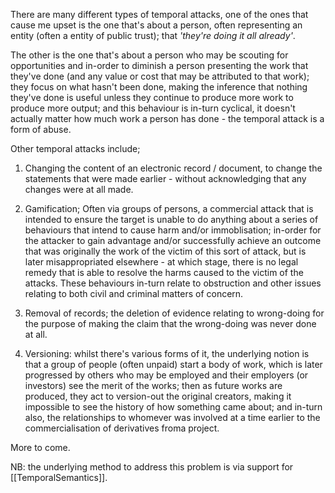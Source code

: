 There are many different types of temporal attacks, one of the ones that cause me upset is the one that's about a person, often representing an entity (often a entity of public trust); that *'they're doing it all already'*.  

The other is the one that's about a person who may be scouting for opportunities and in-order to diminish a person presenting the work that they've done (and any value or cost that may be attributed to that work); they focus on what hasn't been done, making the inference that nothing they've done is useful unless they continue to produce more work to produce more output; and this behaviour is in-turn cyclical, it doesn't actually matter how much work a person has done - the temporal attack is a form of abuse.

Other temporal attacks include;
1. Changing the content of an electronic record / document, to change the statements that were made earlier - without acknowledging that any changes were at all made.
   
2. Gamification; Often via groups of persons, a commercial attack that is intended to ensure the target is unable to do anything about a series of behaviours that intend to cause harm and/or immoblisation; in-order for the attacker to gain advantage and/or successfully achieve an outcome that was originally the work of the victim of this sort of attack, but is later misappropriated elsewhere - at which stage, there is no legal remedy that is able to resolve the harms caused to the victim of the attacks.  These behaviours in-turn relate to obstruction and other issues relating to both civil and criminal matters of concern.
   
3. Removal of records; the deletion of evidence relating to wrong-doing for the purpose of making the claim that the wrong-doing was never done at all. 
   
4. Versioning: whilst there's various forms of it, the underlying notion is that a group of people (often unpaid) start a body of work, which is later progressed by others who may be employed and their employers (or investors) see the merit of the works; then as future works are produced, they act to version-out the original creators, making it impossible to see the history of how something came about; and in-turn also, the relationships to whomever was involved at a time earlier to the commercialisation of derivatives froma project.

More to come.  

NB: the underlying method to address this problem is via support for [[TemporalSemantics]].

